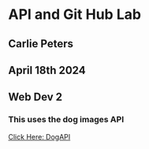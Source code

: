 # API and Git Hub Lab
## Carlie Peters
## April 18th 2024
## Web Dev 2
### This uses the dog images API

[Click Here: DogAPI](https://dog.ceo/dog-api/)